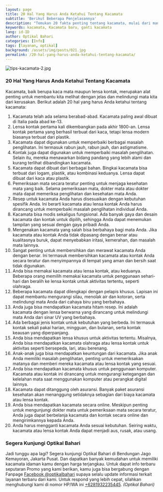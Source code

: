 ```yaml
---
layout: page
title: 20 Hal Yang Harus Anda Ketahui Tentang Kacamata
subtitle: 'Berikut Beberapa Penjelasannya'
description: "Temukan 20 fakta penting tentang kacamata, mulai dari manfaat kesehatan hingga pilihan gaya dan lensa yang tersedia. Perbanyak pengetahuanmu tentang kacamata"
keywords: kacamata, Kacamata baru, ganti kacamata
lang: id-ID
author: Optikal Bahari
categories: [Info]
tags: [layanan, optikal]
background: /assets/img/posts/021.jpg
permalink: /20-hal-yang-harus-anda-ketahui-tentang-kacamata/
---
```


<div class="card shadow p-3 mb-5 bg-white rounded">
    <img src="{{"/assets/img/posts/periksa-mata/periksa-mata-gratis-optikal-bahari-9.jpg" | relative_url }}" class="card-img-top" alt="tips-kacamata-2.jpg">

<div class="card-body">
    <h3 class="card-title">20 Hal Yang Harus Anda Ketahui Tentang Kacamata</h3>
    <p class="card-text text-justify">
        Kacamata, baik berupa kaca mata maupun lensa kontak, merupakan alat penting untuk membantu kita melihat dengan jelas dan   melindungi mata kita dari kerusakan. Berikut adalah 20 hal yang harus Anda ketahui tentang kacamata:
    </p>

<ol>
    <li>
    Kacamata telah ada selama berabad-abad. Kacamata paling awal dibuat di Italia pada abad ke-13.
    </li>
    <li>
    Lensa kontak pertama kali dikembangkan pada akhir 1800-an. Lensa kontak pertama yang berhasil terbuat dari kaca, tetapi lensa modern biasanya terbuat dari plastik.
    </li>
    <li>
    Kacamata dapat digunakan untuk memperbaiki berbagai masalah penglihatan. Ini termasuk rabun jauh, rabun jauh, dan astigmatisme.
    </li>
    <li>
    Kontak juga dapat digunakan untuk memperbaiki masalah penglihatan. Selain itu, mereka menawarkan bidang pandang yang lebih alami dan kurang terlihat dibandingkan kacamata.
    </li>
    <li>
    Kacamata dapat dibuat dari berbagai bahan. Bingkai kacamata bisa terbuat dari logam, plastik, atau kombinasi keduanya. Lensa dapat dibuat dari kaca atau plastik.
    </li>
    <li>
    Pemeriksaan mata secara teratur penting untuk menjaga kesehatan mata yang baik. Selama pemeriksaan mata, dokter mata atau dokter mata dapat memeriksa penglihatan dan kesehatan mata Anda.
    </li>
    <li>
    Resep untuk kacamata Anda harus disesuaikan dengan kebutuhan spesifik Anda. Ini berarti kacamata atau lensa kontak Anda harus dirancang untuk memperbaiki masalah penglihatan individual Anda.
    </li>
    <li>
    Kacamata bisa modis sekaligus fungsional. Ada banyak gaya dan desain kacamata dan kontak untuk dipilih, sehingga Anda dapat menemukan tampilan yang sesuai dengan gaya pribadi Anda.
    </li>
    <li>
    Mengenakan kacamata yang salah bisa berbahaya bagi mata Anda. Jika kacamata atau kontak Anda tidak dipasang dengan benar atau kualitasnya buruk, dapat menyebabkan iritasi, kemerahan, dan masalah mata lainnya.
    </li>
    <li>
    Sangat penting untuk membersihkan dan merawat kacamata Anda dengan benar. Ini termasuk membersihkan kacamata atau kontak Anda secara teratur dan menyimpannya di tempat yang aman dan bersih saat tidak digunakan.
    </li>
    <li>
    Anda bisa memakai kacamata atau lensa kontak, atau keduanya. Beberapa orang memilih memakai kacamata untuk penggunaan sehari-hari dan beralih ke lensa kontak untuk aktivitas tertentu, seperti olahraga.
    </li>
    <li>
    Beberapa kacamata dapat dilengkapi dengan pelapis khusus. Lapisan ini dapat membantu mengurangi silau, menolak air dan kotoran, serta melindungi mata Anda dari cahaya biru yang berbahaya.
    </li>
    <li>
    Anda juga bisa mendapatkan kacamata hitam resep. Ini adalah kacamata dengan lensa berwarna yang dirancang untuk melindungi mata Anda dari sinar UV yang berbahaya.
    </li>
    <li>
    Ada berbagai jenis kontak untuk kebutuhan yang berbeda. Ini termasuk kontak sekali pakai harian, mingguan, dan bulanan, serta kontak keausan yang diperpanjang.
    </li>
    <li>
    Anda bisa mendapatkan lensa khusus untuk aktivitas tertentu. Misalnya, Anda bisa mendapatkan kacamata olahraga atau lensa kontak untuk aktivitas seperti bersepeda, lari, atau berenang.
    </li>
    <li>
    Anak-anak juga bisa mendapatkan keuntungan dari kacamata. Jika anak Anda memiliki masalah penglihatan, penting untuk memeriksakan matanya dan memberi mereka kacamata atau lensa kontak yang sesuai.
    </li>
    <li>
    Anda bisa mendapatkan kacamata khusus untuk penggunaan komputer. Kacamata atau kontak ini dirancang untuk mengurangi ketegangan dan kelelahan mata saat menggunakan komputer atau perangkat digital lainnya.
    </li>
    <li>
    Kacamata dapat ditanggung oleh asuransi. Banyak paket asuransi kesehatan akan menanggung setidaknya sebagian dari biaya kacamata atau lensa kontak.
    </li>
    <li>
    Anda bisa mendapatkan kacamata secara online. Meskipun penting untuk mengunjungi dokter mata untuk pemeriksaan mata secara teratur, Anda juga dapat berbelanja kacamata dan kontak secara online dan mengirimkannya kepada Anda.
    </li>
    <li>
    Anda harus mengganti kacamata Anda sesuai kebutuhan. Seiring waktu, kacamata atau lensa kontak Anda dapat menjadi aus, rusak, atau usang.
    </li>
</ol>

<h3 class="card-title">Segera Kunjungi Optikal Bahari</h3>
    <p class="card-text text-justify">
        Jadi tunggu apa lagi? Segera kunjungi Optikal Bahari di Bendungan Jago Kemayoran, Jakarta Pusat. Dan dapatkan banyak kemudahan untuk memiliki kacamata idaman kamu dengan harga terjangkau. Untuk dapat info terbaru seputaran Promo yang kami berikan, kamu juga bisa bergabung dengan Fanpage
        <a href="https://www.facebook.com/optikalbahari" id="FBClick" title="Facebook Page Optikal Bahari" class="FacebookPage">Facebook @optikalbahari</a> supaya selalu update informasi terkait layanan terbaru dari kami. Untuk respond yang lebih cepat, silahkan menghubungi kami di nomor HP/WA ini <a href="https://api.whatsapp.com/send?phone=6281932235445&text=Hallo%2C+saya+butuh+informasi+lebih+lanjut+mengenai+Optikal+Bahari" id="WhatsAppClick" class="WhatsAppCall" title="Call WhatsApp">+6281932235445</a>.
        <em>(Optikal Bahari)</em>
    </p>
</div>
